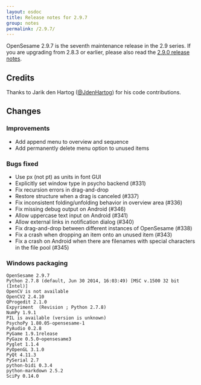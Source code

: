 ```yaml
---
layout: osdoc
title: Release notes for 2.9.7
group: notes
permalink: /2.9.7/
---
```


OpenSesame 2.9.7 is the seventh maintenance release in the 2.9 series. If you are upgrading from 2.8.3 or earlier, please also read the [2.9.0 release notes].

## Credits

Thanks to Jarik den Hartog ([@JdenHartog](https://github.com/JdenHartog)) for his code contributions.

## Changes

### Improvements

- Add append menu to overview and sequence
- Add permanently delete menu option to unused items

### Bugs fixed

- Use px (not pt) as units in font GUI
- Explicitly set window type in psycho backend (#331)
- Fix recursion errors in drag-and-drop
- Restore structure when a drag is canceled (#337)
- Fix inconsistent folding/unfolding behavior in overview area (#336)
- Fix missing debug output on Android (#346)
- Allow uppercase text input on Android (#341)
- Allow external links in notification dialog (#340)
- Fix drag-and-drop between different instances of OpenSesame (#338)
- Fix a crash when dropping an item onto an unused item (#343)
- Fix a crash on Android when there are filenames with special characters in the file pool (#345)

### Windows packaging

~~~
OpenSesame 2.9.7
Python 2.7.8 (default, Jun 30 2014, 16:03:49) [MSC v.1500 32 bit (Intel)]
OpenCV is not available
OpenCV2 2.4.10
QProgedit 2.1.0
Expyriment  (Revision ; Python 2.7.8)
NumPy 1.9.1
PIL is available (version is unknown)
PsychoPy 1.80.05-opensesame-1
PyAudio 0.2.8
PyGame 1.9.1release
PyGaze 0.5.0~opensesame3
Pyglet 1.1.4
PyOpenGL 3.1.0
PyQt 4.11.3
PySerial 2.7
python-bidi 0.3.4
python-markdown 2.5.2
SciPy 0.14.0
~~~

[2.9.0 release notes]: /notes/2.9.0/
